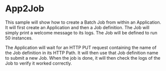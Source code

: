 # App2Job

This sample will show how to create a Batch Job from within an Application.
It will first create an Application and then a Job definition. The Job will
simply print a welcome message to its logs. The Job will be defined to run
50 instances.

The Application will wait for an HTTP PUT request containing the name of the
Job definition in its HTTP Path. It will then use that Job definition name
to submit a new Job. When the job is done, it will then check the logs of the
Job to verify it worked correctly.
